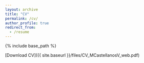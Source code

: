 ```yaml
---
layout: archive
title: "CV"
permalink: /cv/
author_profile: true
redirect_from:
  - /resume
---
```


{% include base_path %}

[Download CV]({{ site.baseurl }}/files/CV_MCastellanosV_web.pdf)
